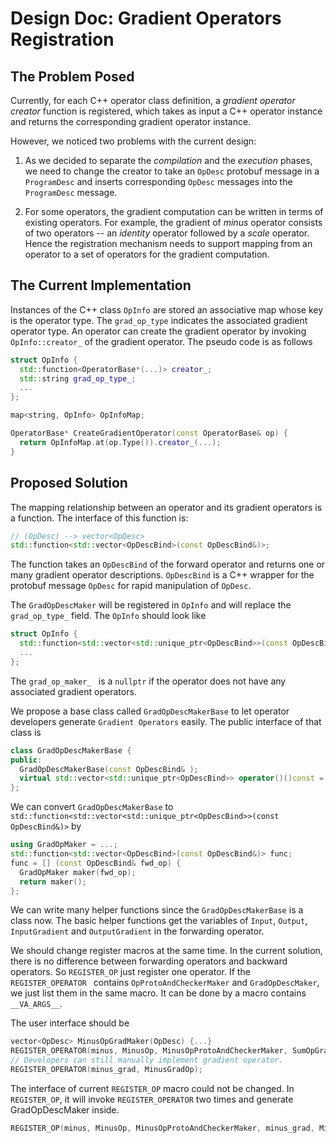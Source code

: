# Design Doc: Gradient Operators Registration


## The Problem Posed

Currently, for each C++ operator class definition, a *gradient operator creator* function is registered, which takes as input a C++ operator instance and returns the corresponding gradient operator instance.

However, we noticed two problems with the current design:

1. As we decided to separate the *compilation* and the *execution* phases, we need to change the creator to take an `OpDesc` protobuf message in a `ProgramDesc` and inserts corresponding `OpDesc` messages into the `ProgramDesc` message.

1. For some operators, the gradient computation can be written in terms of existing operators.  For example, the gradient of *minus* operator consists of two operators -- an *identity* operator followed by a *scale* operator.  Hence the registration mechanism needs to support mapping from an operator to a set of operators for the gradient computation.

## The Current Implementation

Instances of the C++ class `OpInfo` are stored an associative map whose key is the operator type. The `grad_op_type` indicates the associated gradient operator type. An operator can create the gradient operator by invoking `OpInfo::creator_` of the gradient operator. The pseudo code is as follows

```cpp
struct OpInfo {
  std::function<OperatorBase*(...)> creator_;
  std::string grad_op_type_;
  ...
};

map<string, OpInfo> OpInfoMap;

OperatorBase* CreateGradientOperator(const OperatorBase& op) {
  return OpInfoMap.at(op.Type()).creator_(...);
}
```

## Proposed Solution

The mapping relationship between an operator and its gradient operators is a function. The interface of this function is:

```cpp
// (OpDesc) --> vector<OpDesc>
std::function<std::vector<OpDescBind>(const OpDescBind&)>;
```

The function takes an `OpDescBind` of the forward operator and returns one or many gradient operator descriptions. `OpDescBind` is a C++ wrapper for  the protobuf message `OpDesc` for rapid manipulation of `OpDesc`.

The `GradOpDescMaker` will be registered in `OpInfo` and will replace the `grad_op_type_` field. The `OpInfo` should look like

```cpp
struct OpInfo {
  std::function<std::vector<std::unique_ptr<OpDescBind>>(const OpDescBind&)>  grad_op_maker_;
  ...
};
```

The `grad_op_maker_ ` is a `nullptr` if the operator does not have any associated gradient operators.

We propose a base class called `GradOpDescMakerBase` to let operator developers generate `Gradient Operators` easily. The public interface of that class is

```cpp
class GradOpDescMakerBase {
public:
  GradOpDescMakerBase(const OpDescBind& );
  virtual std::vector<std::unique_ptr<OpDescBind>> operator()()const = 0;
};
```

We can convert `GradOpDescMakerBase` to `std::function<std::vector<std::unique_ptr<OpDescBind>>(const OpDescBind&)>` by

```cpp
using GradOpMaker = ...;
std::function<std::vector<OpDescBind>(const OpDescBind&)> func;
func = [] (const OpDescBind& fwd_op) {
  GradOpMaker maker(fwd_op);
  return maker();
};
```

We can write many helper functions since the `GradOpDescMakerBase` is a class now. The basic helper functions get the variables of `Input`, `Output`, `InputGradient` and `OutputGradient` in the forwarding operator.

We should change register macros at the same time. In the current solution, there is no difference between forwarding operators and backward operators. So `REGISTER_OP` just register one operator. If the `REGISTER_OPERATOR ` contains `OpProtoAndCheckerMaker` and `GradOpDescMaker`, we just list them in the same macro. It can be done by a macro contains `__VA_ARGS__`.

The user interface should be

```cpp
vector<OpDesc> MinusOpGradMaker(OpDesc) {...}
REGISTER_OPERATOR(minus, MinusOp, MinusOpProtoAndCheckerMaker, SumOpGradMaker);
// Developers can still manually implement gradient operator.
REGISTER_OPERATOR(minus_grad, MinusGradOp);
```

The interface of current `REGISTER_OP` macro could not be changed. In `REGISTER_OP`, it will invoke `REGISTER_OPERATOR` two times and generate GradOpDescMaker inside.

```cpp
REGISTER_OP(minus, MinusOp, MinusOpProtoAndCheckerMaker, minus_grad, MinusGradOp);
```
